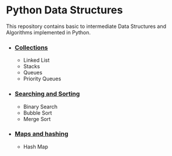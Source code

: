 # Python Data Structures

This repository contains basic to intermediate Data Structures and Algorithms implemented in Python.

- ### [Collections](https://github.com/ammalik221/Python-Data-Structures/tree/master/Collections)
  - Linked List
  - Stacks
  - Queues
  - Priority Queues

- ### [Searching and Sorting](https://github.com/ammalik221/Python-Data-Structures/tree/master/Searching_and_Sorting)
  - Binary Search
  - Bubble Sort
  - Merge Sort

- ### [Maps and hashing](https://github.com/ammalik221/Python-Data-Structures/tree/master/Maps_and_Hashing)
  - Hash Map
